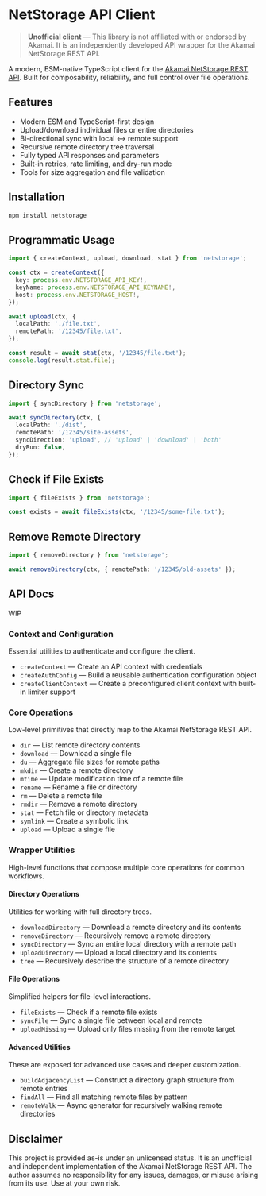 # NetStorage API Client

> **Unofficial client** — This library is not affiliated with or endorsed by Akamai. It is an independently developed API wrapper for the Akamai NetStorage REST API.

A modern, ESM-native TypeScript client for the [Akamai NetStorage REST API](https://techdocs.akamai.com/netstorage-usage/reference/api). Built for composability, reliability, and full control over file operations.

## Features

- Modern ESM and TypeScript-first design
- Upload/download individual files or entire directories
- Bi-directional sync with local ↔ remote support
- Recursive remote directory tree traversal
- Fully typed API responses and parameters
- Built-in retries, rate limiting, and dry-run mode
- Tools for size aggregation and file validation

## Installation

```bash
npm install netstorage
```

## Programmatic Usage

```ts
import { createContext, upload, download, stat } from 'netstorage';

const ctx = createContext({
  key: process.env.NETSTORAGE_API_KEY!,
  keyName: process.env.NETSTORAGE_API_KEYNAME!,
  host: process.env.NETSTORAGE_HOST!,
});

await upload(ctx, {
  localPath: './file.txt',
  remotePath: '/12345/file.txt',
});

const result = await stat(ctx, '/12345/file.txt');
console.log(result.stat.file);
```

## Directory Sync

```ts
import { syncDirectory } from 'netstorage';

await syncDirectory(ctx, {
  localPath: './dist',
  remotePath: '/12345/site-assets',
  syncDirection: 'upload', // 'upload' | 'download' | 'both'
  dryRun: false,
});
```

## Check if File Exists

```ts
import { fileExists } from 'netstorage';

const exists = await fileExists(ctx, '/12345/some-file.txt');
```

## Remove Remote Directory

```ts
import { removeDirectory } from 'netstorage';

await removeDirectory(ctx, { remotePath: '/12345/old-assets' });
```

## API Docs

WIP

### Context and Configuration

Essential utilities to authenticate and configure the client.

- `createContext` — Create an API context with credentials
- `createAuthConfig` — Build a reusable authentication configuration object
- `createClientContext` — Create a preconfigured client context with built-in limiter support

### Core Operations

Low-level primitives that directly map to the Akamai NetStorage REST API.

- `dir` — List remote directory contents
- `download` — Download a single file
- `du` — Aggregate file sizes for remote paths
- `mkdir` — Create a remote directory
- `mtime` — Update modification time of a remote file
- `rename` — Rename a file or directory
- `rm` — Delete a remote file
- `rmdir` — Remove a remote directory
- `stat` — Fetch file or directory metadata
- `symlink` — Create a symbolic link
- `upload` — Upload a single file

### Wrapper Utilities

High-level functions that compose multiple core operations for common workflows.

#### Directory Operations

Utilities for working with full directory trees.

- `downloadDirectory` — Download a remote directory and its contents
- `removeDirectory` — Recursively remove a remote directory
- `syncDirectory` — Sync an entire local directory with a remote path
- `uploadDirectory` — Upload a local directory and its contents
- `tree` — Recursively describe the structure of a remote directory

#### File Operations

Simplified helpers for file-level interactions.

- `fileExists` — Check if a remote file exists
- `syncFile` — Sync a single file between local and remote
- `uploadMissing` — Upload only files missing from the remote target

#### Advanced Utilities

These are exposed for advanced use cases and deeper customization.

- `buildAdjacencyList` — Construct a directory graph structure from remote entries
- `findAll` — Find all matching remote files by pattern
- `remoteWalk` — Async generator for recursively walking remote directories

## Disclaimer

This project is provided as-is under an unlicensed status. It is an unofficial and independent implementation of the Akamai NetStorage REST API. The author assumes no responsibility for any issues, damages, or misuse arising from its use. Use at your own risk.
